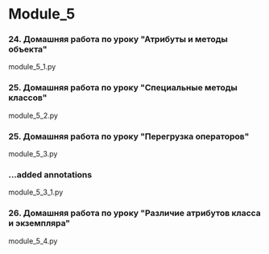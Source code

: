 # Module_5
### 24. Домашняя работа по уроку "Атрибуты и методы объекта"
module_5_1.py
### 25. Домашняя работа по уроку "Специальные методы классов"
module_5_2.py
### 25. Домашняя работа по уроку "Перегрузка операторов"
module_5_3.py  
### ...added annotations
module_5_3_1.py  
### 26. Домашняя работа по уроку "Различие атрибутов класса и экземпляра"
module_5_4.py
